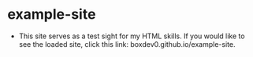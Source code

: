 # example-site

- This site serves as a test sight for my HTML skills. If you would like to see the loaded site, click this link: boxdev0.github.io/example-site.
